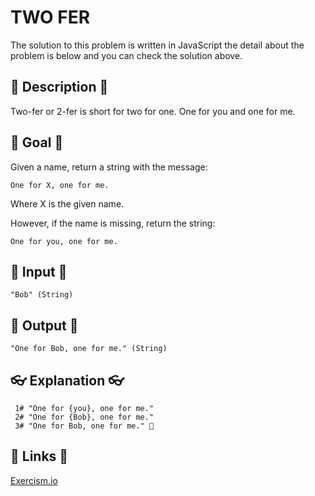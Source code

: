 # TWO FER

The solution to this problem is written in JavaScript the detail about the problem is below and you can check the solution above.

## 💬 Description 💬

Two-fer or 2-fer is short for two for one. One for you and one for me.

## 🏁 Goal 🏁

Given a name, return a string with the message:

`One for X, one for me.`

Where X is the given name.

However, if the name is missing, return the string:

`One for you, one for me.`

## 🥚 Input 🥚

```
"Bob" (String)
```

## 🐣 Output 🐣

```
"One for Bob, one for me." (String)
```

## 👓 Explanation 👓

```
 1# "One for {you}, one for me."
 2# "One for {Bob}, one for me."
 3# "One for Bob, one for me." 🎉
```

## 🔗 Links 🔗

[Exercism.io](https://exercism.io/)
